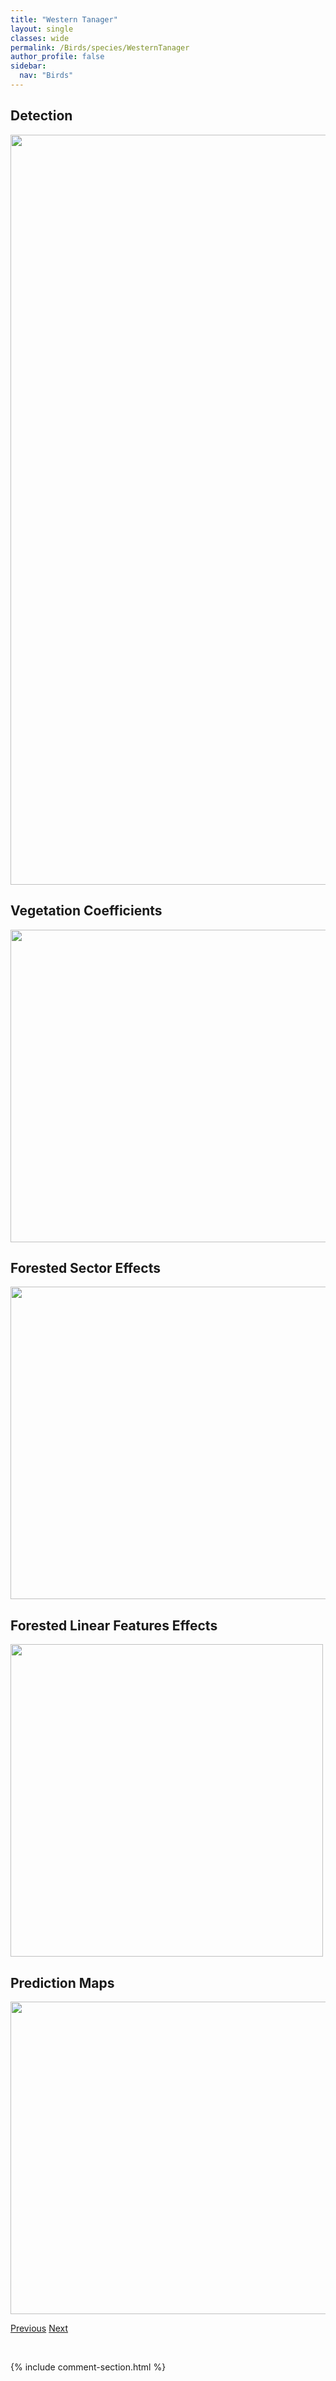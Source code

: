 ```yaml
---
title: "Western Tanager"
layout: single
classes: wide
permalink: /Birds/species/WesternTanager
author_profile: false
sidebar:
  nav: "Birds"
---
```


<h2>Detection</h2>

<a href="https://drive.google.com/uc?export=view&id=1OwILMBiUdBOrC_raLCBkIvv5UckgTelq">
<img src="https://drive.google.com/uc?export=view&id=1OwILMBiUdBOrC_raLCBkIvv5UckgTelq" height = "1200" width = "800">
</a>


<h2>Vegetation Coefficients</h2>

<a href="https://drive.google.com/uc?export=view&id=11e-ZTAxQXwl_ONjy35tZZQNB4OLmpNxD">
<img src="https://drive.google.com/uc?export=view&id=11e-ZTAxQXwl_ONjy35tZZQNB4OLmpNxD" height = "500" width = "1000">
</a>


<h2>Forested Sector Effects</h2>

<a href="https://drive.google.com/uc?export=view&id=1URi7vXpVXj-msE2amE4pOle-Si3HNqQL">
<img src="https://drive.google.com/uc?export=view&id=1URi7vXpVXj-msE2amE4pOle-Si3HNqQL" height = "500" width = "1000">
</a>


<h2>Forested Linear Features Effects</h2>

<a href="https://drive.google.com/uc?export=view&id=1Bz3I90WHvdDvz5QnbXeVR5jzFvA9jlXI">
<img src="https://drive.google.com/uc?export=view&id=1Bz3I90WHvdDvz5QnbXeVR5jzFvA9jlXI" height = "500" width = "500">
</a>


<h2>Prediction Maps</h2>

<a href="https://drive.google.com/uc?export=view&id=1yi7jG0NnWMdaLcTxSqTSdgpo3bfcPD2-">
<img src="https://drive.google.com/uc?export=view&id=1yi7jG0NnWMdaLcTxSqTSdgpo3bfcPD2-" height = "500" width = "1000">
</a>


<a href="/DevelopmentWebsite/Birds/species/WesternMeadowlark" class="pagination--pager" title="Sturnella neglecta">Previous</a> <a href="/DevelopmentWebsite/Birds/species/WesternWoodPewee" class="pagination--pager" title="Contopus sordidulus">Next</a>

<p>&nbsp;</p>

{% include comment-section.html %}
